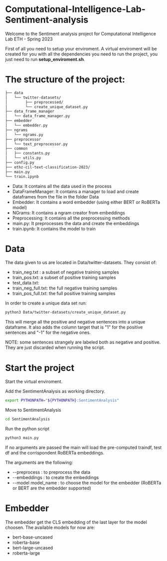 # Computational-Intelligence-Lab-Sentiment-analysis
Welcome to the Sentiment analysis project for Computational Intelligence Lab ETH - Spring 2023

First of all you need to setup your enviroment. A virtual enviroment will be created for you with all the dependencies you need to run the project, you just need to run **setup_enviroment.sh**.

# The structure of the project:
```bash
├── data
│   └── twitter-datasets/
│        ├── preprocessed/
│        └── create_unique_dataset.py
├── data_frame_manager
│   └── data_frame_manager.py
├── embedder
│   └── embedder.py
├── ngrams
│   └── ngrams.py
├── preprocessor
│   └── text_preprocessor.py
├── common
│   ├── constants.py
│   └── utils.py
├── config.py
├── ethz-cil-text-classification-2023/
├── main.py
└── train.ipynb
```

- Data: It contains all the data used in the process
- DataFrameManager: It contains a manager to load and create dataframes from the file in the folder Data
- Embedder: It contains a word embedder (using either BERT or RoBERTa model)
- NGrams: It contains a ngram creator from embeddings
- Preprocessing: It contains all the preprocessing methods
- main.py: It preprocesses the data and create the embeddings
- train.ipynb: It contains the model to train

# Data
The data given to us are located in Data/twitter-datasets. They consist of:
- train_neg.txt :  a subset of negative training samples
- train_pos.txt: a subset of positive training samples
- test_data.txt:
- train_neg_full.txt: the full negative training samples
- train_pos_full.txt: the full positive training samples

In order to create a unique data set run:

```bash
python3 Data/twitter-datasets/create_unique_dataset.py
```

This will merge all the positive and negative sentences into a unique dataframe. It also adds the column target that is "1" for the positive sentences and "-1" for the negative ones.

NOTE: some sentences strangely are labeled both as negative and positive. They are just discarded when running the script.

# Start the project
Start the virtual enviroment.

Add the SentimentAnalysis as working directory.

```bash
export PYTHONPATH="${PYTHONPATH}:SentimentAnalysis" 
```

Move to SentimentAnalysis

```bash
cd SentimentAnalysis 
```

Run the python script

```bash
python3 main.py
```
If no arguments are passed the main will load the pre-computed traindf, test df and the corrispondent RoBERTa embeddings.

The arguments are the following:

- --preprocess : to preprocess the data
- --embeddings : to create the embeddings
- --model model_name : to choose the model for the embedder (RoBERTa or BERT are the embedder supported)

# Embedder
The embedder get the CLS embedding of the last layer for the model choosen. The available models for now are:

- bert-base-uncased
- roberta-base
- bert-large-uncased
- roberta-large

